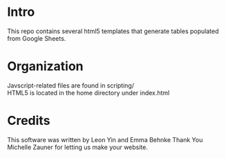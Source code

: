 # Intro
This repo contains several html5 templates that generate tables populated from Google Sheets.

# Organization
Javscript-related files are found in scripting/<br>
HTML5 is located in the home directory under index.html

# Credits
This software was written by Leon Yin and Emma Behnke
Thank You Michelle Zauner for letting us make your website.
